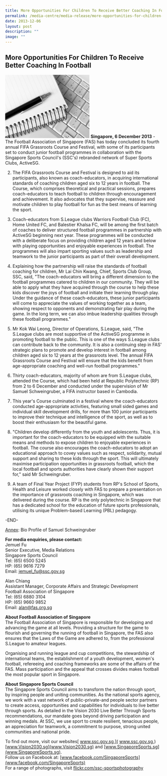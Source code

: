 ```yaml
---
title: More Opportunities For Children To Receive Better Coaching In Football
permalink: /media-centre/media-release/more-opportunities-for-children-to-receive-better-coaching-in-football/
date: 2013-12-06
layout: post
description: ""
image: ""
---
```

## **More Opportunities For Children To Receive Better Coaching In Football**
![](/images/Media%20Centre/Media%20Release/2013/Dec/newsroom.jpeg)
**Singapore, 6 December 2013** - The Football Association of Singapore (FAS) has today concluded its fourth annual FIFA Grassroots Course and Festival, with some of its participants set to conduct junior football programmes in collaboration with the Singapore Sports Council's (SSC's) rebranded network of Super Sports Clubs, ActiveSG.

2. The FIFA Grassroots Course and Festival is designed to aid its participants, also known as coach-educators, in acquiring international standards of coaching children aged six to 12 years in football. The Course, which comprises theoretical and practical sessions, prepares coach-educators to teach football to children through encouragement and achievement. It also advocates that they supervise, reassure and motivate children to play football for fun as the best means of learning the sport.

3. Coach-educators from S.League clubs Warriors Football Club (FC), Home United FC, and Balestier Khalsa FC, will be among the first batch of coaches to deliver structured football programmes in partnership with ActiveSG beginning next year. These programmes will be conducted with a deliberate focus on providing children aged 12 years and below with playing opportunities and enjoyable experiences in football. The programmes will also impart sporting values such as leadership and teamwork to the junior participants as part of their overall development.

4. Explaining how the partnership will raise the standards of football coaching for children, Mr Lai Chin Kwang, Chief, Sports Club Group, SSC, said, "The coach-educators will bring a different dimension to the football programmes catered to children in our community. They will be able to apply what they have acquired through the course to help these kids discover the joys of football and initiate their learning through play. Under the guidance of these coach-educators, these junior participants will come to appreciate the values of working together as a team, showing respect to opponents and demonstrating fair play during the game. In the long term, we can also imbue leadership qualities through these football programmes."

5. Mr Kok Wai Leong, Director of Operations, S.League, said, "The S.League clubs are most supportive of the ActiveSG programme in promoting football to the public. This is one of the ways S.League clubs can contribute back to the community. It is also a continuing step in FAS' strategic plans to promote and develop interest in football among children aged six to 12 years at the grassroots level. The annual FIFA Grassroots Course and Festival will ensure that the kids benefit from age-appropriate coaching and well-run football programmes."

6. Thirty coach-educators, majority of whom are from S.League clubs, attended the Course, which had been held at Republic Polytechnic (RP) from 2 to 6 December and conducted under the supervision of Mr Samuel Schweingruber, a FIFA instructor based in Cambodia.

7. This year's Course culminated in a festival where the coach-educators conducted age-appropriate activities, featuring small sided games and individual skill development drills, for more than 100 junior participants to improve their technique and intelligence of the sport, as well as to boost their enthusiasm for the beautiful game.

8. "Children develop differently from the youth and adolescents. Thus, it is important for the coach-educators to be equipped with the suitable means and methods to expose children to enjoyable experiences in football. The course also encourages the coach-educators to adopt an educational approach to covey values such as respect, solidarity, mutual support and sharing to these kids through the sport. This will ultimately maximise participation opportunities in grassroots football, which the local football and sports authorities have clearly shown their support for," said Mr Schweingruber.

9. A team of Final Year Project (FYP) students from RP's School of Sports, Health and Leisure worked closely with FAS to prepare a presentation on the importance of grassroots coaching in Singapore, which was delivered during the course. RP is the only polytechnic in Singapore that has a dedicated school for the education of future sports professionals, utilising its unique Problem-based Learning (PBL) pedagogy.

-END-

[Annex](/files/Media%20Centre/Media%20Release/2013/Dec/Annex.pdf): Bio Profile of Samuel Schweingruber

**For media enquiries, please contact:**
<br>
Jemuel Fu
<br>Senior Executive, Media Relations
<br>Singapore Sports Council
<br>Tel: (65) 6500 5245
<br>HP: (65) 9616 7279
<br>Email: jemuel_fu@ssc.gov.sg

Alan Chiang
<br>Assistant Manager, Corporate Affairs and Strategic Development
<br>Football Association of Singapore
<br>Tel: (65) 6880 3104
<br>HP: (65) 9660 9852
<br>Email: alan@fas.org.sg


**About Football Association of Singapore**
<br>
The Football Association of Singapore is responsible for developing and advancing the game at all levels. Providing a structure for the game to flourish and governing the running of football in Singapore, the FAS also ensures that the Laws of the Game are adhered to, from the professional S.League to amateur leagues.

Organising and running league and cup competitions, the stewardship of international teams, the establishment of a youth development, women's football, refereeing and coaching frameworks are some of the affairs of the FAS. Mass participation and the appeal that crosses divides makes football the most popular sport in Singapore.

**About Singapore Sports Council**
<br>
The Singapore Sports Council aims to transform the nation through sport, by inspiring people and uniting communities. As the national sports agency, we work with a vast network of public-private-and people sector partners to create access, opportunities and capabilities for individuals to live better through sports. As detailed in the Vision 2030 Live Better Through Sports recommendations, our mandate goes beyond driving participation and winning medals. At SSC, we use sport to create resilient, tenacious people, an appreciation for teamwork, a commitment to purpose, strong united communities and national pride.

To find out more, visit our websites[ www.ssc.gov.sg,]( www.ssc.gov.sg,) [www.Vision2030.sg](www.Vision2030.sg) and [www.SingaporeSports.sg](www.SingaporeSports.sg).
<br>
Follow us on Facebook at: [www.facebook.com/SingaporeSports](www.facebook.com/SingaporeSports)
<br>
For a range of photographs, visit [flickr.com/ssc-sportsphotography](flickr.com/ssc-sportsphotography)